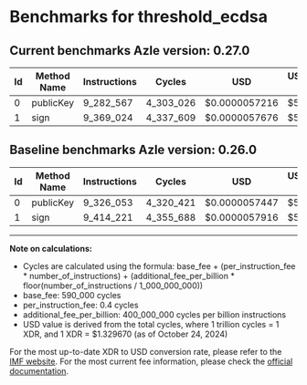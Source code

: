 # Benchmarks for threshold_ecdsa

## Current benchmarks Azle version: 0.27.0

| Id  | Method Name | Instructions | Cycles    | USD           | USD/Million Calls | Change                             |
| --- | ----------- | ------------ | --------- | ------------- | ----------------- | ---------------------------------- |
| 0   | publicKey   | 9_282_567    | 4_303_026 | $0.0000057216 | $5.72             | <font color="green">-43_486</font> |
| 1   | sign        | 9_369_024    | 4_337_609 | $0.0000057676 | $5.76             | <font color="green">-45_197</font> |

## Baseline benchmarks Azle version: 0.26.0

| Id  | Method Name | Instructions | Cycles    | USD           | USD/Million Calls |
| --- | ----------- | ------------ | --------- | ------------- | ----------------- |
| 0   | publicKey   | 9_326_053    | 4_320_421 | $0.0000057447 | $5.74             |
| 1   | sign        | 9_414_221    | 4_355_688 | $0.0000057916 | $5.79             |

---

**Note on calculations:**

- Cycles are calculated using the formula: base_fee + (per_instruction_fee \* number_of_instructions) + (additional_fee_per_billion \* floor(number_of_instructions / 1_000_000_000))
- base_fee: 590_000 cycles
- per_instruction_fee: 0.4 cycles
- additional_fee_per_billion: 400_000_000 cycles per billion instructions
- USD value is derived from the total cycles, where 1 trillion cycles = 1 XDR, and 1 XDR = $1.329670 (as of October 24, 2024)

For the most up-to-date XDR to USD conversion rate, please refer to the [IMF website](https://www.imf.org/external/np/fin/data/rms_sdrv.aspx).
For the most current fee information, please check the [official documentation](https://internetcomputer.org/docs/current/developer-docs/gas-cost#execution).
